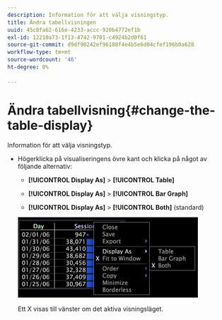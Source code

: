 ```yaml
---
description: Information för att välja visningstyp.
title: Ändra tabellvisningen
uuid: 45c8fa62-616e-4233-accc-920b4772ef1b
exl-id: 12210a73-1f13-4742-9701-c4924b2d0f61
source-git-commit: d9df90242ef96188f4e4b5e6d04cfef196b0a628
workflow-type: tm+mt
source-wordcount: '46'
ht-degree: 0%

---
```


# Ändra tabellvisning{#change-the-table-display}

Information för att välja visningstyp.

* Högerklicka på visualiseringens övre kant och klicka på något av följande alternativ:

   * **[!UICONTROL Display As]** > **[!UICONTROL Table]**

   * **[!UICONTROL Display As]** >  **[!UICONTROL Bar Graph]**

   * **[!UICONTROL Display As]** >  **[!UICONTROL Both]** (standard)

   ![](assets/mnu_Table_Bar_Display.png)

   Ett X visas till vänster om det aktiva visningsläget.
